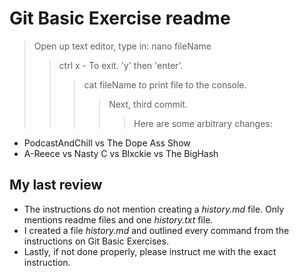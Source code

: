 # Git Basic Exercise readme #

> Open up text editor, type in: nano fileName
>> ctrl x - To exit. 'y' then 'enter'.
>>> cat fileName to print file to the console.
>>>> Next, third commit.
>>>>> Here are some arbitrary changes:

- PodcastAndChill vs The Dope Ass Show
- A-Reece vs Nasty C vs Blxckie vs The BigHash

## My last review ##

- The instructions do not mention creating a _history.md_ file. Only mentions readme files and one _history.txt_ file.
- I created a file _history.md_ and outlined every command from the instructions on Git Basic Exercises.
- Lastly, if not done properly, please instruct me with the exact instruction.